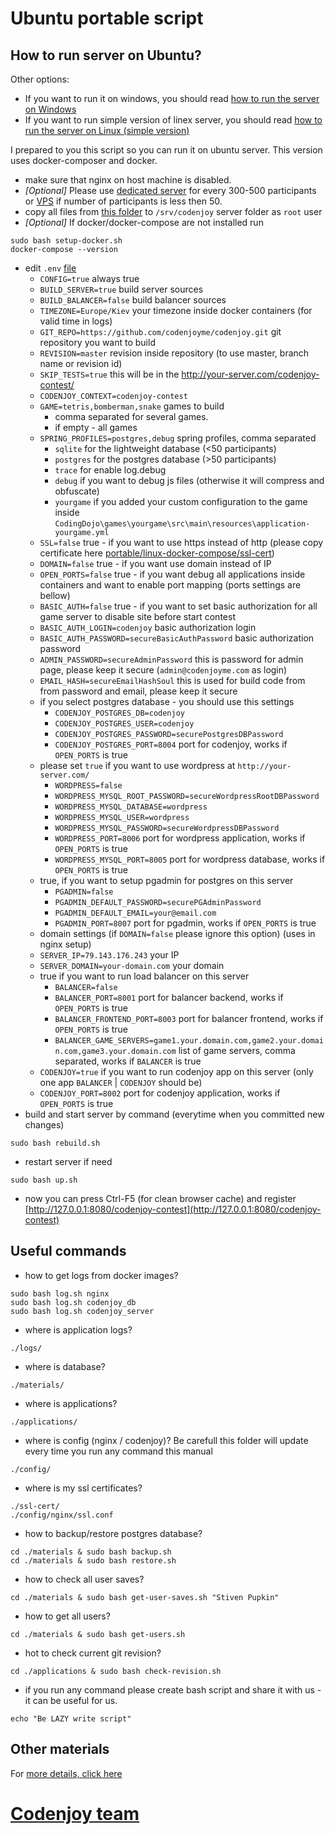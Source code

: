 Ubuntu portable script
======================

How to run server on Ubuntu?
----------------------------
Other options:
- If you want to run it on windows, you should read
[how to run the server on Windows](https://github.com/codenjoyme/codenjoy/tree/master/CodingDojo/portable/windows-cmd#windows-portable-script)
- If you want to run simple version of linex server, you should read 
[how to run the server on Linux (simple version)](https://github.com/codenjoyme/codenjoy/tree/master/CodingDojo/portable/linux-docker#linux-portable-script-simple-version)

I prepared to you this script so you can run it on ubuntu server.
This version uses docker-composer and docker.
- make sure that nginx on host machine is disabled.
- *[Optional]* Please use [dedicated server](https://contabo.com/?show=configurator&server_id=270)
    for every 300-500 participants or [VPS](https://contabo.com/?show=configurator&vserver_id=229)
    if number of participants is less then 50.
- copy all files from [this folder](https://github.com/codenjoyme/codenjoy/tree/master/CodingDojo/portable/linux-docker-compose)
    to `/srv/codenjoy` server folder as `root` user
- *[Optional]* If docker/docker-compose are not installed run
```
sudo bash setup-docker.sh
docker-compose --version
```
- edit `.env` [file](https://github.com/codenjoyme/codenjoy/blob/master/CodingDojo/portable/linux-docker-compose/.env)
  * `CONFIG=true` always true
  * `BUILD_SERVER=true` build server sources
  * `BUILD_BALANCER=false` build balancer sources
  * `TIMEZONE=Europe/Kiev` your timezone inside docker containers (for valid time in logs)
  * `GIT_REPO=https://github.com/codenjoyme/codenjoy.git` git repository you want to build
  * `REVISION=master` revision inside repository (to use master, branch name or revision id)
  * `SKIP_TESTS=true` this will be in the http://your-server.com/codenjoy-contest/
  * `CODENJOY_CONTEXT=codenjoy-contest`
  * `GAME=tetris,bomberman,snake` games to build
    * comma separated for several games.
    * if empty - all games
  * `SPRING_PROFILES=postgres,debug` spring profiles, comma separated
    * `sqlite` for the lightweight database (<50 participants)
    * `postgres` for the postgres database (>50 participants)
    * `trace` for enable log.debug
    * `debug` if you want to debug js files (otherwise it will compress and obfuscate)
    * `yourgame` if you added your custom configuration to the game inside `CodingDojo\games\yourgame\src\main\resources\application-yourgame.yml`
  * `SSL=false` true - if you want to use https instead of http
    (please copy certificate here [portable/linux-docker-compose/ssl-cert](https://github.com/codenjoyme/codenjoy/tree/master/CodingDojo/portable/linux-docker-compose/ssl-cert))
  * `DOMAIN=false` true - if you want use domain instead of IP
  * `OPEN_PORTS=false` true - if you want debug all applications inside containers and want to enable port mapping (ports settings are bellow)
  * `BASIC_AUTH=false` true - if you want to set basic authorization for all game server to disable site before start contest
  * `BASIC_AUTH_LOGIN=codenjoy` basic authorization login
  * `BASIC_AUTH_PASSWORD=secureBasicAuthPassword` basic authorization password
  * `ADMIN_PASSWORD=secureAdminPassword` this is password for admin page, please keep it secure (`admin@codenjoyme.com` as login)
  * `EMAIL_HASH=secureEmailHashSoul` this is used for build code from from password and email, please keep it secure
  * if you select postgres database - you should use this settings
    * `CODENJOY_POSTGRES_DB=codenjoy`
    * `CODENJOY_POSTGRES_USER=codenjoy`
    * `CODENJOY_POSTGRES_PASSWORD=securePostgresDBPassword`
    * `CODENJOY_POSTGRES_PORT=8004` port for codenjoy, works if `OPEN_PORTS` is true
  * please set `true` if you want to use wordpress at `http://your-server.com/`
    * `WORDPRESS=false`
    * `WORDPRESS_MYSQL_ROOT_PASSWORD=secureWordpressRootDBPassword`
    * `WORDPRESS_MYSQL_DATABASE=wordpress`
    * `WORDPRESS_MYSQL_USER=wordpress`
    * `WORDPRESS_MYSQL_PASSWORD=secureWordpressDBPassword`
    * `WORDPRESS_PORT=8006` port for wordpress application, works if `OPEN_PORTS` is true
    * `WORDPRESS_MYSQL_PORT=8005` port for wordpress database, works if `OPEN_PORTS` is true
  * true, if you want to setup pgadmin for postgres on this server
    * `PGADMIN=false`
    * `PGADMIN_DEFAULT_PASSWORD=securePGAdminPassword`
    * `PGADMIN_DEFAULT_EMAIL=your@email.com`
    * `PGADMIN_PORT=8007` port for pgadmin, works if `OPEN_PORTS` is true
  * domain settings (if `DOMAIN=false` please ignore this option) (uses in nginx setup)
  * `SERVER_IP=79.143.176.243` your IP
  * `SERVER_DOMAIN=your-domain.com` your domain
  * true if you want to run load balancer on this server
    * `BALANCER=false`
    * `BALANCER_PORT=8001` port for balancer backend, works if `OPEN_PORTS` is true
    * `BALANCER_FRONTEND_PORT=8003` port for balancer frontend, works if `OPEN_PORTS` is true
    * `BALANCER_GAME_SERVERS=game1.your.domain.com,game2.your.domain.com,game3.your.domain.com` list of game servers, comma separated, works if `BALANCER` is true
  * `CODENJOY=true` if you want to run codenjoy app on this server (only one app `BALANCER` | `CODENJOY` should be)
  * `CODENJOY_PORT=8002` port for codenjoy application, works if `OPEN_PORTS` is true
- build and start server by command (everytime when you committed new changes)
```
sudo bash rebuild.sh
```
- restart server if need
```
sudo bash up.sh
```
- now you can press Ctrl-F5 (for clean browser cache) and register
[http://127.0.0.1:8080/codenjoy-contest](http://127.0.0.1:8080/codenjoy-contest)


Useful commands
---------------
- how to get logs from docker images?
```
sudo bash log.sh nginx
sudo bash log.sh codenjoy_db
sudo bash log.sh codenjoy_server
```
- where is application logs?
```
./logs/
```
- where is database?
```
./materials/
```
- where is applications?
```
./applications/
```
- where is config (nginx / codenjoy)? Be carefull this folder will update every time you run any command this manual
```
./config/
```
- where is my ssl certificates?
```
./ssl-cert/
./config/nginx/ssl.conf
```
- how to backup/restore postgres database?
```
cd ./materials & sudo bash backup.sh
cd ./materials & sudo bash restore.sh
```
- how to check all user saves?
```
cd ./materials & sudo bash get-user-saves.sh "Stiven Pupkin"
```
- how to get all users?
```
cd ./materials & sudo bash get-users.sh
```
- hot to check current git revision?
```
cd ./applications & sudo bash check-revision.sh
```
- if you run any command please create bash script and share it with us - it can be useful for us.
```
echo "Be LAZY write script"
```

Other materials
--------------
For [more details, click here](https://github.com/codenjoyme/codenjoy#codenjoy)

[Codenjoy team](http://codenjoy.com/portal/?page_id=51)
===========